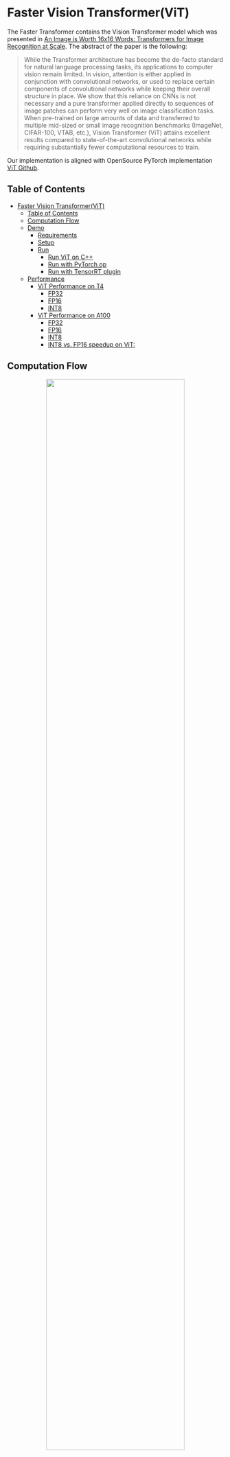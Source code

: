 # Faster Vision Transformer(ViT)
The Faster Transformer contains the Vision Transformer model which was presented in [An Image is Worth 16x16 Words: Transformers for Image Recognition at Scale](https://arxiv.org/abs/2010.11929). The abstract of the paper is the following:

>While the Transformer architecture has become the de-facto standard for natural
language processing tasks, its applications to computer vision remain limited. In
vision, attention is either applied in conjunction with convolutional networks, or
used to replace certain components of convolutional networks while keeping their
overall structure in place. We show that this reliance on CNNs is not necessary
and a pure transformer applied directly to sequences of image patches can perform
very well on image classification tasks. When pre-trained on large amounts of
data and transferred to multiple mid-sized or small image recognition benchmarks
(ImageNet, CIFAR-100, VTAB, etc.), Vision Transformer (ViT) attains excellent
results compared to state-of-the-art convolutional networks while requiring substantially
fewer computational resources to train.

Our implementation is aligned with OpenSource PyTorch implementation [ViT Github](https://github.com/jeonsworld/ViT-pytorch).

## Table of Contents
- [Faster Vision Transformer(ViT)](#faster-vision-transformervit)
  - [Table of Contents](#table-of-contents)
  - [Computation Flow](#computation-flow)
  - [Demo](#demo)
    - [Requirements](#requirements)
    - [Setup](#setup)
    - [Run](#run)
      - [Run ViT on C++](#run-vit-on-c)
      - [Run with PyTorch op](#run-with-pytorch-op)
      - [Run with TensorRT plugin](#run-with-tensorrt-plugin)
  - [Performance](#performance)
    - [ViT Performance on T4](#vit-performance-on-t4)
      - [FP32](#fp32)
      - [FP16](#fp16)
      - [INT8](#int8)
    - [ViT Performance on A100](#vit-performance-on-a100)
      - [FP32](#fp32-1)
      - [FP16](#fp16-1)
      - [INT8](#int8-1)
      - [INT8 vs. FP16 speedup on ViT:](#int8-vs-fp16-speedup-on-vit)

## Computation Flow
<div align=center><img width=80% src ="images/vit/vit-fp32-fp16-compute-flow.png"/></div>
<div align=center>Fig. 1 Flowchart of FP16/FP32 ViT.</div>

<div align=center><img width=80% src ="images/vit/vit-FMHA.png"/></div>
<div align=center>Fig. 2 Flowchart of INT8 ViT (with fused MHA and quant_mode='ft2').</div>

## Demo

In this demo, you can run Faster ViT as a C++ program.

### Requirements

- CMake >= 3.13 for PyTorch
- CUDA 11.0 or newer version
- NCCL 2.10 or newer version
- Python 3 is recommended because some features are not supported in python 2
- PyTorch: Verify on 1.10.0, >= 1.5.0 should work.

Recommand to use image `nvcr.io/nvidia/pytorch:21.07-py3`.  

> docker run -ti --gpus all --rm nvcr.io/nvidia/pytorch:21.07-py3 bash

### Setup

1. Start the docker container, ensure mounting the project directory into it. For example:
    ```bash
    docker run \
        -it \
        --rm \
        --gpus=all \
        "--cap-add=SYS_ADMIN" \
        --shm-size=16g \
        --ulimit memlock=-1 \
        --ulimit stack=67108864 \
        -v {YOUR_FASTER_TRANSFORMER_PROJECT_DIR_ON_HOST}:/workspace/FasterTransformer \
        --workdir /workspace/FasterTransformer \
        nvcr.io/nvidia/pytorch:21.07-py3 bash
    export WORKSPACE = /workspace/FasterTransformer
    ```
    Here, we use `nvcr.io/nvidia/pytorch:21.07-py3`, you can also switch it to another CUDA-enabled PyTorch containers, but need to comply with the previous requirements.

2.  Install additional dependencies (not included by container)
    ```bash
    cd $WORKSPACE
    pip install -r examples/pytorch/vit/requirement.txt
    ```

3. Build the FasterTransformer with C++:
    ```bash
    cd $WORKSPACE
    git submodule update --init
    mkdir -p build
    cd build
    cmake -DSM=xx -DCMAKE_BUILD_TYPE=Release -DBUILD_PYT=ON -DBUILD_TRT=ON ..
    make
    ```
    Note: **xx** is the compute capability of your GPU. For example, 60 (P40) or 61 (P4) or 70 (V100) or 75(T4) or 80 (A100).

### Run  

#### Run ViT on C++

Firstly we use `./bin/vit_gemm` as the tool to search the best GEMM configuration. And then run `./bin/vit_example` or `./bin/vit_int8_example`.
```bash
# is_fp16=0 indicates FP32, is_fp16=1 indicates FP16
# with_cls_token=1 indicates concatenated class token in feature embedding, with_cls_token=0 indicates no class token in feature embedding.
./bin/vit_gemm <batch_size> <img_size> <patch_size> <embed_dim> <head_number> <with_cls_token> <is_fp16> <int8_mode> 
./bin/vit_example <batch_size> <img_size> <patch_size> <embed_dim> <head_number> <layer_num> <with_cls_token> <is_fp16>
./bin/vit_int8_example <batch_size> <img_size> <patch_size> <embed_dim> <head_number> <layer_num> <with_cls_token> <is_fp16> <int8_mode>
```
Take ViT-B_16 with batch=32 and w=h=384 as an example:
```bash
# Run ViT-B_16 under FP32 on C++:
./bin/vit_gemm 32 384 16 768 12 1 0 0
./bin/vit_example 32 384 16 768 12 12 1 0

# Run ViT-B_16 under FP16 on C++
./bin/vit_gemm 32 384 16 768 12 1 1 0
./bin/vit_example 32 384 16 768 12 12 1 1

# Run ViT-B_16 under INT8 on C++
./bin/vit_gemm 32 384 16 768 12 1 1 2
./bin/vit_int8_example 32 384 16 768 12 12 1 1 2 
```

#### Run with PyTorch op
Download Pre-trained model (Google's Official Checkpoint)
```bash
cd $WORKSPACE/examples/pytorch/vit/ViT-quantization
# MODEL_NAME={ViT-B_16-224, ViT-B_16, ViT-B_32, ViT-L_16-224, ViT-L_16, ViT-L_32}
# wget https://storage.googleapis.com/vit_models/imagenet21k+imagenet2012/{MODEL_NAME}.npz
wget https://storage.googleapis.com/vit_models/imagenet21k+imagenet2012/ViT-B_16.npz
```

**Run FP16/FP32 pytorch op** 
```bash
cd $WORKSPACE/examples/pytorch/vit
pip install ml_collections

##profile of FP16/FP32 model
python infer_visiontransformer_op.py \
  --model_type=ViT-B_16  \
  --img_size=384 \
  --pretrained_dir=./ViT-quantization/ViT-B_16.npz \
  --batch-size=32 \
  --th-path=$WORKSPACE/build/lib/libpyt_vit.so
```

**Run INT8 pytorch op** 
1. Get calibrated checkpoint

Refer to [Guide of ViT Quantization Toolkit](../examples/pytorch/vit/ViT-quantization/README.md#usage) for details on setting datasets, PTQ and QAT.
```bash
cd $WORKSPACE/examples/pytorch/vit/ViT-quantization
export DATA_DIR=Path to the dataset
export CKPT_DIR=Path to the ViT checkpoints
python -m torch.distributed.launch --nproc_per_node 1 \
    --master_port 12345 main.py \
    --calib \
    --name vit \
    --pretrained_dir $CKPT_DIR/ViT-B_16.npz \
    --data-path $DATA_DIR \
    --model_type ViT-B_16 \
    --img_size 384 \
    --num-calib-batch 20 \
    --calib-batchsz 8 \
    --quant-mode ft2 \
    --calibrator percentile \
    --percentile 99.99 \
    --calib-output-path $CKPT_DIR

```
**NOTE: Difference between `--quant-mode ft1` and `--quant-mode ft2`**:

`--quant-mode 1` indicates that all GEMMs are quantized to be INT8-in-INT32-out, while `--quant-mode 2` means quantizating all GEMMs to be INT8-in-INT8-out. This is a speed-versus-accuracy trade-off: `ft2` is faster in CUDA implementation but its accuracy is lower.
|   name   | resolution | Original Accuracy |  PTQ(mode=1)   |  PTQ(mode=2)   |
| :------: | :--------: | :---------------: | :------------: | :------------: |
| ViT-B_16 |  384x384   |      83.97%       | 82.57%(-1.40%) | 81.82%(-2.15%) |

In order to reduce the accuracy loss for `ft2`, QAT is a reasonable choice.



2. Run test
```bash
cd $WORKSPACE/examples/pytorch/vit
python infer_visiontransformer_int8_op.py \
    --model_type=ViT-B_16  \
    --img_size 384 \
    --calibrated_dir $CKPT_DIR/ViT-B_16_calib.pth \
    --batch-size=32 \
    --th-path=$WORKSPACE/build/lib/libpyt_vit.so \
    --quant-mode ft2
```

#### Run with TensorRT plugin
**FP16/FP32 TensorRT plugin** 
```bash
cd $WORKSPACE/examples/tensorrt/vit
#FP16 engine build & infer
python infer_visiontransformer_plugin.py \
  --model_type=ViT-B_16 \
  --img_size=384 \
  --pretrained_dir=$WORKSPACE/examples/pytorch/vit/ViT-quantization/ViT-B_16.npz \
  --plugin_path=../../../build/lib/libvit_plugin.so \
  --batch-size=32 \
  --fp16

#FP32 engine build & infer
python infer_visiontransformer_plugin.py \
  --model_type=ViT-B_16 \
  --img_size=384 \
  --pretrained_dir=$WORKSPACE/examples/pytorch/vit/ViT-quantization/ViT-B_16.npz \
  --plugin_path=../../../build/lib/libvit_plugin.so \
  --batch-size=32 

```

## Performance  

Hardware settings:
* T4 (with mclk 5000MHz, pclk 1590MHz) with  Intel(R) Xeon(R) Gold 6132 CPU @ 2.60GHz
* A100 (with mclk 1215, pclk 1410MHz) with  Intel(R) Xeon(R) Gold 6132 CPU @ 2.60GHz

Software settings:
* CUDA 11.4

We here compared the performance between Vision Transformer and FT Vision Transformer on T4 & A100. Here we used ViT-B_16 as an example, and the hyper-parameters of the model are:

* img_size = 384
* patches = 16
* head_num = 12
* embed_dim = 768
* num_of_layers = 12
* with_cls_token = 1

### ViT Performance on T4

#### FP32
| Batch_size | torch <br/> latency(ms) | cpp <br/> latency(ms) | speedup | trt plugin <br/> latency(ms) | speedup | torch op <br/> latency(ms) | speedup |
| :--------: | :---------------------: | :-------------------: | :-----: | :--------------------------: | :-----: | :------------------------: | :-----: |
|     1      |          36.79          |         33.92         |  1.08   |            35.94             |  1.02   |           34.94            |  1.05   |
|     8      |         295.55          |        259.98         |  1.13   |            276.95            |  1.06   |           264.08           |  1.11   |
|     16     |         571.62          |        533.05         |  1.07   |            526.4             |  1.08   |           525.36           |  1.08   |
|     32     |         1212.99         |        1123.58        |  1.07   |           1140.77            |  1.06   |          1116.38           |  1.08   |

#### FP16
| Batch_size | torch <br/> latency(ms) | cpp <br/> latency(ms) | speedup | trt plugin <br/> latency(ms) | speedup | torch op <br/> latency(ms) | speedup |
| :--------: | :---------------------: | :-------------------: | :-----: | :--------------------------: | :-----: | :------------------------: | :-----: |
|     1      |          18.48          |         9.01          |  2.05   |             9.25             |  1.99   |            9.19            |  2.01   |
|     8      |         161.72          |         65.59         |  2.46   |            66.51             |  2.43   |           68.23            |  2.37   |
|     16     |         330.52          |        131.48         |  2.51   |            134.87            |  2.45   |           137.9            |  2.39   |
|     32     |         684.27          |        263.17         |  2.60   |            263.54            |  2.59   |           294.23           |  2.32   |

#### INT8
| Batch_size | cpp <br/> latency(ms) | speedup(vs FP16) | torch op <br/> latency(ms) | speedup(vs FP16) |
| :--------: | :-------------------: | :--------------: | :------------------------: | :--------------: |
|     1      |         4.93          |       1.73       |            5.50            |       1.67       |
|     8      |         36.40         |       1.68       |           41.56            |       1.64       |
|     16     |         74.94         |       1.65       |           87.17            |       1.58       |
|     32     |        150.31         |       1.68       |           173.32           |       1.70       |

INT8 vs. FP16 speedup on ViT :
| Batch_size | B_16 (FP16) <br/> latency(ms) | B_16 (INT8) <br/> latency(ms) | Speedup | B_16-224 (FP16) <br/> latency(ms) | B_16-224 (INT8) <br/> latency(ms) | Speedup | L_16 (FP16) <br/> latency(ms) | L_16 (INT8) <br/> latency(ms) | Speedup | L_16-224 (FP16) <br/> latency(ms) | L_16-224 (INT8) <br/> latency(ms) | Speedup |
| :--------: | :---------------------------: | :---------------------------: | :-----: | :-------------------------------: | :-------------------------------: | :-----: | :---------------------------: | :---------------------------: | :-----: | :-------------------------------: | :-------------------------------: | :-----: |
|     1      |             8.53              |             4.93              |  1.73   |               3.43                |               2.16                |  1.59   |             23.45             |             13.10             |  1.79   |               9.69                |               5.04                |  1.92   |
|     8      |             61.07             |             36.40             |  1.68   |               14.46               |               8.37                |  1.73   |            177.54             |            103.66             |  1.71   |               47.55               |               24.38               |  1.95   |
|     16     |            123.55             |             74.94             |  1.65   |               28.77               |               16.67               |  1.73   |            358.70             |            211.89             |  1.69   |               90.30               |               47.29               |  1.91   |
|     32     |            253.20             |            150.31             |  1.68   |               57.22               |               35.43               |  1.62   |            748.81             |            425.36             |  1.76   |              171.89               |              101.25               |  1.70   |
 

### ViT Performance on A100

#### FP32
User can use `export NVIDIA_TF32_OVERRIDE=0` to enforce the program run under FP32 on Ampere GPU.
| Batch_size | torch <br/> latency(ms) | cpp <br/> latency(ms) | speedup | trt plugin <br/> latency(ms) | speedup | torch op <br/> latency(ms) | speedup |
| :--------: | :---------------------: | :-------------------: | :-----: | :--------------------------: | :-----: | :------------------------: | :-----: |
|     1      |          12.38          |         10.38         |  1.19   |            10.93             |  1.13   |            11.1            |  1.12   |
|     8      |          74.31          |         72.03         |  1.03   |            72.19             |  1.03   |           72.28            |  1.03   |
|     16     |         147.48          |         135.5         |  1.09   |            137.69            |  1.07   |           138.51           |  1.06   |
|     32     |          290.7          |        266.29         |  1.09   |            270.74            |  1.07   |           270.9            |  1.07   |

#### FP16
| Batch_size | torch <br/> latency(ms) | cpp <br/> latency(ms) | speedup | trt plugin <br/> latency(ms) | speedup | torch op <br/> latency(ms) | speedup |
| :--------: | :---------------------: | :-------------------: | :-----: | :--------------------------: | :-----: | :------------------------: | :-----: |
|     1      |          9.58           |         2.13          |  4.50   |             2.33             |  4.11   |            3.51            |  2.73   |
|     8      |          30.41          |         11.23         |  2.71   |            11.59             |  2.62   |           11.63            |  2.61   |
|     16     |          60.39          |         21.56         |  2.80   |              22              |  2.75   |            22.3            |  2.71   |
|     32     |         121.17          |         43.91         |  2.76   |            44.65             |  2.71   |           45.43            |  2.67   |

#### INT8
| Batch_size | cpp <br/> latency(ms) | speedup(vs FP16) | torch op <br/> latency(ms) | speedup(vs FP16) |
| :--------: | :-------------------: | :--------------: | :------------------------: | :--------------: |
|     1      |         2.26          |       0.99       |            2.38            |       1.47       |
|     8      |         7.93          |       1.41       |            8.45            |       1.38       |
|     16     |         14.66         |       1.47       |           15.91            |       1.40       |
|     32     |         29.07         |       1.51       |           31.78            |       1.43       |

#### INT8 vs. FP16 speedup on ViT:
| Batch_size | B_16 (FP16) <br/> latency(ms) | B_16 (INT8) <br/> latency(ms) | Speedup | B_16-224 (FP16) <br/> latency(ms) | B_16-224 (INT8) <br/> latency(ms) | Speedup | L_16 (FP16) <br/> latency(ms) | L_16 (INT8) <br/> latency(ms) | Speedup | L_16-224 (FP16) <br/> latency(ms) | L_16-224 (INT8) <br/> latency(ms) | Speedup |
| :--------: | :---------------------------: | :---------------------------: | :-----: | :-------------------------------: | :-------------------------------: | :-----: | :---------------------------: | :---------------------------: | :-----: | :-------------------------------: | :-------------------------------: | :-----: |
|     1      |             2.24              |             2.26              |  0.99   |               1.53                |               1.52                |  1.01   |             5.36              |             4.77              |  1.12   |               2.97                |               2.91                |  1.02   |
|     8      |             11.14             |             7.93              |  1.41   |               3.03                |               2.38                |  1.27   |             30.95             |             20.25             |  1.53   |               8.09                |               5.44                |  1.49   |
|     16     |             21.50             |             14.66             |  1.47   |               5.30                |               3.74                |  1.42   |             60.99             |             39.43             |  1.57   |               15.03               |               9.23                |  1.63   |
|     32     |             43.81             |             29.07             |  1.51   |               10.04               |               6.43                |  1.56   |            124.85             |             80.05             |  1.56   |               29.66               |               17.28               |  1.72   |

















